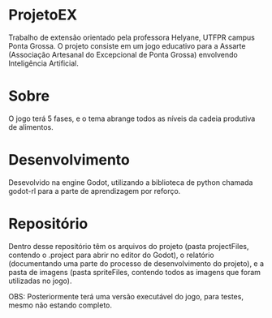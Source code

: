 # ProjetoEX
Trabalho de extensão orientado pela professora Helyane, UTFPR campus Ponta Grossa. O projeto consiste em um jogo educativo para a Assarte (Associação Artesanal do Excepcional de Ponta Grossa) envolvendo Inteligência Artificial.

# Sobre
O jogo terá 5 fases, e o tema abrange todos as níveis da cadeia produtiva de alimentos.

# Desenvolvimento
Desevolvido na engine Godot, utilizando a biblioteca de python chamada godot-rl para a parte de aprendizagem por reforço.

# Repositório
Dentro desse repositório têm os arquivos do projeto (pasta projectFiles, contendo o .project para abrir no editor do Godot), o relatório (documentando uma parte do processo de desenvolvimento do projeto), e a pasta de imagens (pasta spriteFiles, contendo todos as imagens que foram utilizadas no jogo).

OBS: Posteriormente terá uma versão executável do jogo, para testes, mesmo não estando completo.
